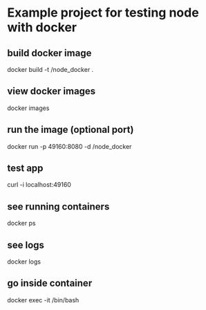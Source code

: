 # Example project for testing node with docker

## build docker image
docker build -t <your username>/node_docker .

## view docker images
docker images

## run the image (optional port)
docker run -p 49160:8080 -d <your username>/node_docker

## test app
curl -i localhost:49160

## see running containers
docker ps

## see logs
docker logs <container id>

## go inside container
docker exec -it <container id> /bin/bash
